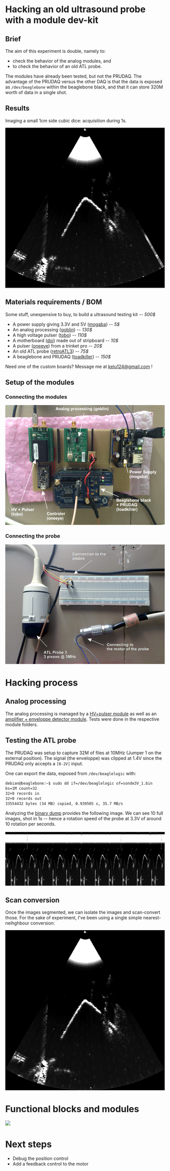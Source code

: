 # Hacking an old ultrasound probe with a module dev-kit

## Brief

The aim of this experiment is double, namely to:

* check the behavior of the analog modules, and
* to check the behavior of an old ATL probe.

The modules have already been tested, but not the PRUDAQ. The advantage of the PRUDAQ versus the other DAQ is that the data is exposed as `/dev/beaglebone` within the beaglebone black, and that it can store 320M worth of data in a single shot.

## Results

Imaging a small 1cm side cubic dice: acquisition during 1s.

![Results](/include/20160814/sonde3V_1.gif)

## Materials requirements / BOM

Some stuff, unexpensive to buy, to build a ultrasound testing kit -- _500$_

* A power supply giving 3.3V and 5V ([mogaba](/retired/mogaba/)) -- _5$_
* An analog processing ([goblin](/goblin/)) -- _130$_
* A high voltage pulser ([tobo](/tobo/)) -- _110$_
* A motherboard ([doj](/doj/)) made out of stripboard  -- _10$_
* A pulser ([oneeye](/retired/oneeye/)) from a trinket pro  -- _20$_
* An old ATL probe ([retroATL3](/retroATL3/)) -- _75$_
* A beaglebone and PRUDAQ ([toadkiller](/retired/toadkiller/)) -- _150$_

Need one of the custom boards? Message me at kelu124@gmail.com !

## Setup of the modules

### Connecting the modules

![](/include/20160814/IMG_3430.png)

### Connecting the probe

![](/include/20160814/IMG_3428.png)

# Hacking process

## Analog processing

The analog processing is managed by a [HV+pulser module](/tobo/) as well as an [amplifier + enveloppe detector module](/goblin/). Tests were done in the respective module folders.

## Testing the ATL probe

The PRUDAQ was setup to capture 32M of files at 10MHz (Jumper 1 on the external position). The signal (the enveloppe) was clipped at 1.4V since the PRUDAQ only accepts a `[0-2V]` input.

One can export the data, exposed from `/dev/beaglelogic` with:

````
debian@beaglebone:~$ sudo dd if=/dev/beaglelogic of=sonde3V_1.bin bs=1M count=32
32+0 records in
32+0 records out
33554432 bytes (34 MB) copied, 0.939505 s, 35.7 MB/s
````

Analyzing the [binary dump](/include/20160814/sonde3V_1.tar.bz2) provides the following image. We can see 10 full images, shot in 1s -- hence a rotation speed of the probe at 3.3V of around 10 rotation per seconds.

![](/include/20160814/sonde3V_1.png)


## Scan conversion

Once the images segmented, we can isolate the images and scan-convert those. For the sake of experiment, I've been using a single simple nearest-neihghbour conversion:

![](/include/20160814/sonde3V_1-4.csv-SC.png)

# Functional blocks and modules

![](https://raw.githubusercontent.com/kelu124/echomods/master/include/sets/highspeed.png)

# Next steps

* Debug the position control
* Add a feedback control to the motor
